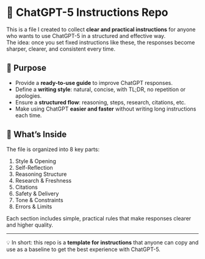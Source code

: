 # 📝 ChatGPT-5 Instructions Repo

This is a file I created to collect **clear and practical instructions** for anyone who wants to use ChatGPT-5 in a structured and effective way.  
The idea: once you set fixed instructions like these, the responses become sharper, clearer, and consistent every time.

## 🎯 Purpose
- Provide a **ready-to-use guide** to improve ChatGPT responses.  
- Define a **writing style**: natural, concise, with TL;DR, no repetition or apologies.  
- Ensure a **structured flow**: reasoning, steps, research, citations, etc.  
- Make using ChatGPT **easier and faster** without writing long instructions each time.  

## 📌 What’s Inside
The file is organized into 8 key parts:
1. Style & Opening  
2. Self-Reflection  
3. Reasoning Structure  
4. Research & Freshness  
5. Citations  
6. Safety & Delivery  
7. Tone & Constraints  
8. Errors & Limits  

Each section includes simple, practical rules that make responses clearer and higher quality.

---

💡 In short: this repo is a **template for instructions** that anyone can copy and use as a baseline to get the best experience with ChatGPT-5.
